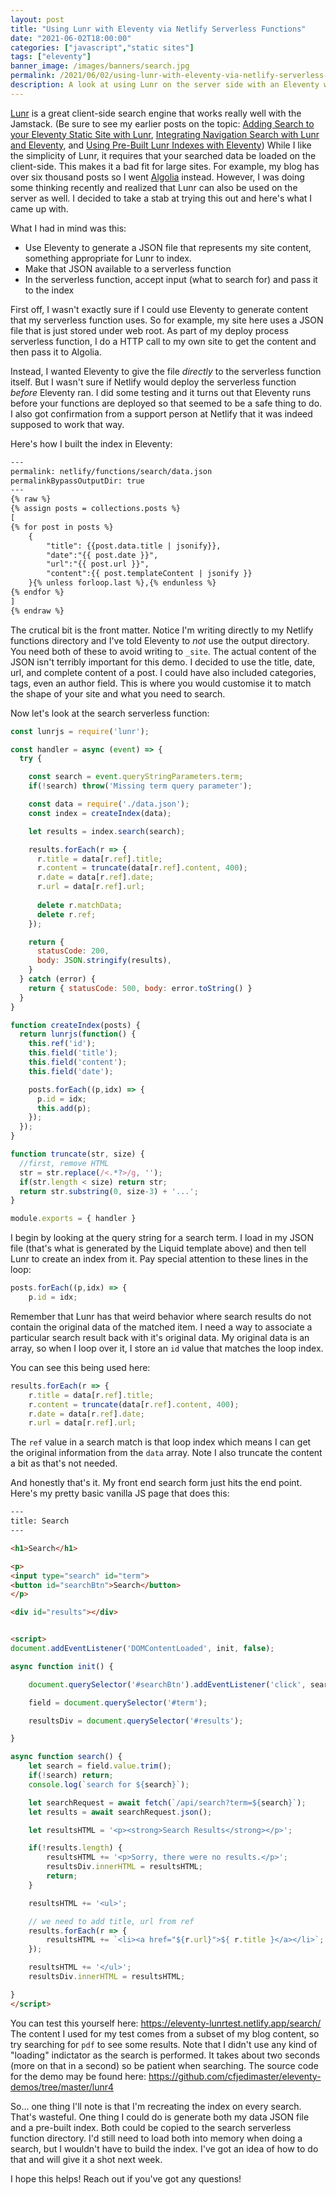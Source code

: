 ```yaml
---
layout: post
title: "Using Lunr with Eleventy via Netlify Serverless Functions"
date: "2021-06-02T18:00:00"
categories: ["javascript","static sites"]
tags: ["eleventy"]
banner_image: /images/banners/search.jpg
permalink: /2021/06/02/using-lunr-with-eleventy-via-netlify-serverless-functions
description: A look at using Lunr on the server side with an Eleventy web site
---
```


[Lunr](https://lunrjs.com/) is a great client-side search engine that works really well with the Jamstack. (Be sure to see my earlier posts on the topic: [Adding Search to your Eleventy Static Site with Lunr](https://www.raymondcamden.com/2019/10/20/adding-search-to-your-eleventy-static-site-with-lunr), [Integrating Navigation Search with Lunr and Eleventy](https://www.raymondcamden.com/2021/02/22/integrating-navigation-search-with-lunr-and-eleventy), and [Using Pre-Built Lunr Indexes with Eleventy](https://www.raymondcamden.com/2021/01/22/using-pre-built-lunr-indexes-with-eleventy)) While I like the simplicity of Lunr, it requires that your searched data be loaded on the client-side. This makes it a bad fit for large sites. For example, my blog has over six thousand posts so I went [Algolia](https://www.algolia.com/) instead. However, I was doing some thinking recently and realized that Lunr can also be used on the server as well. I decided to take a stab at trying this out and here's what I came up with.

What I had in mind was this:

* Use Eleventy to generate a JSON file that represents my site content, something appropriate for Lunr to index.
* Make that JSON available to a serverless function
* In the serverless function, accept input (what to search for) and pass it to the index

First off, I wasn't exactly sure if I could use Eleventy to generate content that my serverless function uses. So for example, my site here uses a JSON file that is just stored under web root. As part of my deploy process serverless function, I do a HTTP call to my own site to get the content and then pass it to Algolia. 

Instead, I wanted Eleventy to give the file *directly* to the serverless function itself. But I wasn't sure if Netlify would deploy the serverless function *before* Eleventy ran. I did some testing and it turns out that Eleventy runs before your functions are deployed so that seemed to be a safe thing to do. I also got confirmation from a support person at Netlify that it was indeed supposed to work that way.

Here's how I built the index in Eleventy:

```html
---
permalink: netlify/functions/search/data.json
permalinkBypassOutputDir: true
---
{% raw %}
{% assign posts = collections.posts %}
[
{% for post in posts %}
	{
		"title": {{post.data.title | jsonify}},
		"date":"{{ post.date }}",
		"url":"{{ post.url }}",
		"content":{{ post.templateContent | jsonify }}
	}{% unless forloop.last %},{% endunless %}
{% endfor %}
]
{% endraw %}
```

The crutical bit is the front matter. Notice I'm writing directly to my Netlify functions directory and I've told Eleventy to *not* use the output directory. You need both of these to avoid writing to `_site`. The actual content of the JSON isn't terribly important for this demo. I decided to use the title, date, url, and complete content of a post. I could have also included categories, tags, even an author field. This is where you would customise it to match the shape of your site and what you need to search. 

Now let's look at the search serverless function:

```js
const lunrjs = require('lunr');

const handler = async (event) => {
  try {

    const search = event.queryStringParameters.term;
    if(!search) throw('Missing term query parameter');

    const data = require('./data.json');
    const index = createIndex(data);

    let results = index.search(search);

    results.forEach(r => {
      r.title = data[r.ref].title;
      r.content = truncate(data[r.ref].content, 400);
      r.date = data[r.ref].date;
      r.url = data[r.ref].url;
      
      delete r.matchData;
      delete r.ref;
    });

    return {
      statusCode: 200,
      body: JSON.stringify(results),
    }
  } catch (error) {
    return { statusCode: 500, body: error.toString() }
  }
}

function createIndex(posts) {
  return lunrjs(function() {
    this.ref('id');
    this.field('title');
    this.field('content');
    this.field('date');

    posts.forEach((p,idx) => {
      p.id = idx;
      this.add(p);
    });
  });
}

function truncate(str, size) {
  //first, remove HTML
  str = str.replace(/<.*?>/g, '');
  if(str.length < size) return str;
  return str.substring(0, size-3) + '...';
}

module.exports = { handler }
```

I begin by looking at the query string for a search term. I load in my JSON file (that's what is generated by the Liquid template above) and then tell Lunr to create an index from it. Pay special attention to these lines in the loop:

```js
posts.forEach((p,idx) => {
	p.id = idx;
```

Remember that Lunr has that weird behavior where search results do not contain the original data of the matched item. I need a way to associate a particular search result back with it's original data. My original data is an array, so when I loop over it, I store an `id` value that matches the loop index. 

You can see this being used here:

```js
results.forEach(r => {
	r.title = data[r.ref].title;
	r.content = truncate(data[r.ref].content, 400);
	r.date = data[r.ref].date;
	r.url = data[r.ref].url;
```

The `ref` value in a search match is that loop index which means I can get the original information from the `data` array. Note I also truncate the content a bit as that's not needed.

And honestly that's it. My front end search form just hits the end point. Here's my pretty basic vanilla JS page that does this:

```html
---
title: Search
---

<h1>Search</h1>

<p>
<input type="search" id="term">  
<button id="searchBtn">Search</button>
</p>

<div id="results"></div>


<script>
document.addEventListener('DOMContentLoaded', init, false);

async function init() {

	document.querySelector('#searchBtn').addEventListener('click', search);

	field = document.querySelector('#term');

	resultsDiv = document.querySelector('#results');

}

async function search() {
	let search = field.value.trim();
	if(!search) return;
	console.log(`search for ${search}`);

	let searchRequest = await fetch(`/api/search?term=${search}`);
	let results = await searchRequest.json();

	let resultsHTML = '<p><strong>Search Results</strong></p>';

	if(!results.length) {
		resultsHTML += '<p>Sorry, there were no results.</p>';
		resultsDiv.innerHTML = resultsHTML;
		return;
	}

	resultsHTML += '<ul>';

	// we need to add title, url from ref
	results.forEach(r => {
		resultsHTML += `<li><a href="${r.url}">${ r.title }</a></li>`;
	});

	resultsHTML += '</ul>';
	resultsDiv.innerHTML = resultsHTML;

}
</script>
```

You can test this yourself here: <https://eleventy-lunrtest.netlify.app/search/> The content I used for my test comes from a subset of my blog content, so try searching for `pdf` to see some results. Note that I didn't use any kind of "loading" indictator as the search is performed. It takes about two seconds (more on that in a second) so be patient when searching. The source code for the demo may be found here: <https://github.com/cfjedimaster/eleventy-demos/tree/master/lunr4>

So... one thing I'll note is that I'm recreating the index on every search. That's wasteful. One thing I could do is generate both my data JSON file and a pre-built index. Both could be copied to the search serverless function directory. I'd still need to load both into memory when doing a search, but I wouldn't have to build the index. I've got an idea of how to do that and will give it a shot next week.

I hope this helps! Reach out if you've got any questions!




